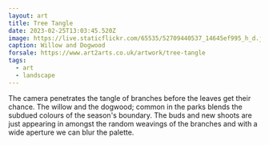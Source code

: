 ```yaml
---
layout: art
title: Tree Tangle
date: 2023-02-25T13:03:45.520Z
image: https://live.staticflickr.com/65535/52709440537_14645ef995_h_d.jpg
caption: Willow and Dogwood
forsale: https://www.art2arts.co.uk/artwork/tree-tangle
tags:
  - art
  - landscape
---
```

The camera penetrates the tangle of branches before the leaves get their chance. The willow and the dogwood; common in the parks blends the subdued colours of the season's boundary. The buds and new shoots are just appearing in amongst the random weavings of the branches and with a wide aperture we can blur the palette.